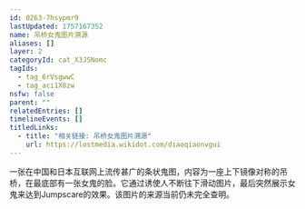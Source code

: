 ```yaml
---
id: 0263-7hsypmr9
lastUpdated: 1757167352
name: 吊桥女鬼图片溯源
aliases: []
layer: 2
categoryId: cat_X3JSNomc
tagIds:
  - tag_6rVsgwwC
  - tag_aci1X8zw
nsfw: false
parent: ""
relatedEntries: []
timelineEvents: []
titledLinks:
  - title: "相关链接: 吊桥女鬼图片溯源"
    url: https://lostmedia.wikidot.com/diaoqiaonvgui
---
```


一张在中国和日本互联网上流传甚广的条状鬼图，内容为一座上下镜像对称的吊桥，在最底部有一张女鬼的脸。它通过诱使人不断往下滑动图片，最后突然展示女鬼来达到Jumpscare的效果。该图片的来源当前仍未完全查明。